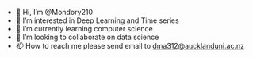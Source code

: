 - 👋 Hi, I’m @Mondory210
- 👀 I’m interested in Deep Learning and Time series
- 🌱 I’m currently learning computer science
- 💞️ I’m looking to collaborate on data science 
- 📫 How to reach me please send email to  dma312@aucklanduni.ac.nz

<!---
Mondory210/Mondory210 is a ✨ special ✨ repository because its `README.md` (this file) appears on your GitHub profile.
You can click the Preview link to take a look at your changes.
--->
